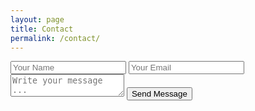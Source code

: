 ```yaml
---
layout: page
title: Contact
permalink: /contact/
---
```

<form action="https://getsimpleform.com/messages?form_api_token=acd4a5030224482f9af4418c2612d3c9" method="post">
  <!-- the redirect_to is optional, the form will redirect to the referrer on submission -->
  <input type='hidden' name='redirect_to' value='http://giphy.com/gifs/pTOCbaHqijA1G/fullscreen'/>
  <input type='text' name='name' placeholder='Your Name' />
  <input type='email' name='email' placeholder='Your Email' />
  <textarea name='message' placeholder='Write your message ...'></textarea>
  <input type='submit' value='Send Message' />
</form>